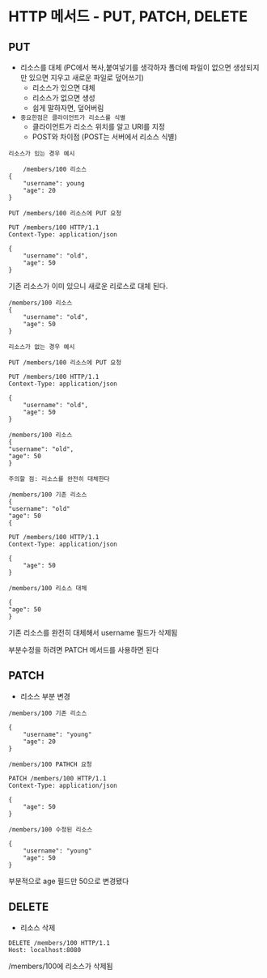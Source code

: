# HTTP 메서드 - PUT, PATCH, DELETE

## PUT
- 리소스를 대체 (PC에서 복사,붙여넣기를 생각하자 폴더에 파일이 없으면 생성되지만 있으면 지우고 새로운 파일로 덮어쓰기)
    - 리소스가 있으면 대체
    - 리소스가 없으면 생성
    - 쉽게 말하자면, 덮어버림
- `중요한점은 클라이언트가 리소스를 식별`
  - 클라이언트가 리소스 위치를 알고 URI를 지정
  - POST와 차이점 (POST는 서버에서 리소스 식별)

`리소스가 있는 경우 예시`
```angular2html
    /members/100 리소스
{
    "username": young
    "age": 20
}
```
```angular2html
PUT /members/100 리소스에 PUT 요청

PUT /members/100 HTTP/1.1
Context-Type: application/json

{
    "username": "old",
    "age": 50
}
```
기존 리소스가 이미 있으니 새로운 리로스로 대체 된다.
```angular2html
/members/100 리소스
{
    "username": "old",
    "age": 50
}
```

`리소스가 없는 경우 예시`
```angular2html
PUT /members/100 리소스에 PUT 요청

PUT /members/100 HTTP/1.1
Context-Type: application/json

{
    "username": "old",
    "age": 50
}
```
```angular2html
/members/100 리소스
{
"username": "old",
"age": 50
}
```

`주의할 점: 리소스를 완전히 대체한다`
```angular2html
/members/100 기존 리소스
{
"username": "old"
"age": 50
{
```
```angular2html
PUT /members/100 HTTP/1.1
Context-Type: application/json

{
    "age": 50
}
```
```angular2html
/members/100 리소스 대체

{
"age": 50
}
```

기존 리소스를 완전히 대체해서 username 필드가 삭제됨

부분수정을 하려면 PATCH 메서드를 사용하면 된다

## PATCH
- 리소스 부분 변경

```angular2html
/members/100 기존 리소스

{
    "username": "young"
    "age": 20
}
```

```angular2html
/members/100 PATHCH 요청

PATCH /members/100 HTTP/1.1
Context-Type: application/json

{
    "age": 50
}
```
```angular2html
/members/100 수정된 리소스

{
    "username": "young"
    "age": 50
}
```
부분적으로 age 필드만 50으로 변경됐다


## DELETE
- 리소스 삭제
```angular2html
DELETE /members/100 HTTP/1.1
Host: localhost:8080
```
/members/100에 리소스가 삭제됨

